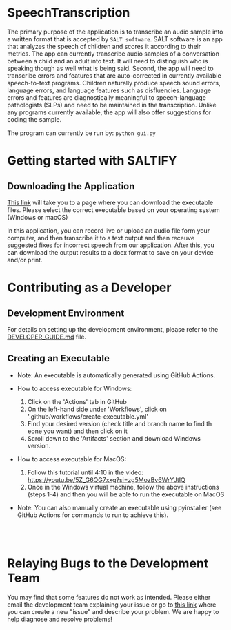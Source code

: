 # SpeechTranscription

The primary purpose of the application is to transcribe an audio sample into a written format that is accepted by `SALT software`. SALT software is an app that analyzes the speech of children and scores it according to their metrics.
The app can currently transcribe audio samples of a conversation between a child and an adult into text. It will need to distinguish who is speaking though as well what is being said. Second, the app will need to transcribe errors and features that are auto-corrected in currently available speech-to-text programs. Children naturally produce speech sound errors, language errors, and language features such as disfluencies. Language errors and features are diagnostically meaningful to speech-language pathologists (SLPs) and need to be maintained in the transcription. Unlike any programs currently available, the app will also offer suggestions for coding the sample.

The program can currently be run by:
`python gui.py`

# Getting started with SALTIFY

## **Downloading the Application**

[This link](https://github.com/oss-slu/SpeechTranscription/releases) will take you to a page where you can download the executable files. Please select the correct executable based on your operating system (Windows or macOS)

In this application, you can record live or upload an audio file form your computer, and then transcribe it to a text output and then receuve suggested fixes for incorrect speech from our application. After this, you can download the output results to a docx format to save on your device and/or print.

# Contributing as a Developer

## Development Environment

For details on setting up the development environment, please refer to the [DEVELOPER_GUIDE.md](./DEVELOPER_GUIDE.md) file.

## Creating an Executable

- Note: An executable is automatically generated using GitHub Actions.

- How to access executable for Windows:

  1.  Click on the 'Actions' tab in GitHub
  2.  On the left-hand side under 'Workflows', click on '.github/workflows/create-executable.yml'
  3.  Find your desired version (check title and branch name to find th eone you want) and then click on it
  4.  Scroll down to the 'Artifacts' section and download Windows version.

- How to access executable for MacOS:

  1.  Follow this tutorial until 4:10 in the video: https://youtu.be/5Z_G6QG7xxg?si=zg5MozBv6WrYJtIQ
  2.  Once in the Windows virtual machine, follow the above instructions (steps 1-4) and then you will be able to run the executable on MacOS

- Note: You can also manually create an executable using pyinstaller (see GitHub Actions for commands to run to achieve this).

<br />
<br />

# Relaying Bugs to the Development Team

You may find that some features do not work as intended. Please either email the development team explaining your issue or go to [this link](https://github.com/oss-slu/SpeechTranscription/issues) where you can create a new "issue" and describe your problem. We are happy to help diagnose and resolve problems!

